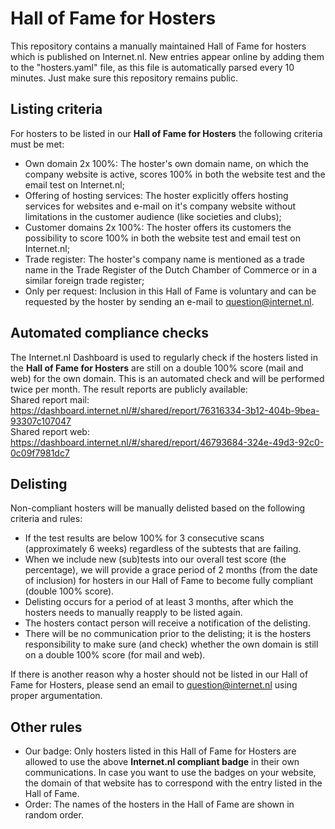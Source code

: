# Hall of Fame for Hosters
This repository contains a manually maintained Hall of Fame for hosters which is published on Internet.nl.
New entries appear online by adding them to the "hosters.yaml" file, as this file is automatically parsed every 10 minutes. Just make sure this repository remains public. 

## Listing criteria
For hosters to be listed in our **Hall of Fame for Hosters** the following criteria must be met:
* Own domain 2x 100%: The hoster's own domain name, on which the company website is active, scores 100% in both the website test and the email test on Internet.nl;
* Offering of hosting services: The hoster explicitly offers hosting services for websites and e-mail on it's company website without limitations in the customer audience (like societies and clubs);
* Customer domains 2x 100%: The hoster  offers its customers the possibility to score 100% in both the website test and email test on Internet.nl;
* Trade register: The hoster's company name is mentioned as a trade name in the Trade Register of the Dutch Chamber of Commerce or in a similar foreign trade register;
* Only per request: Inclusion in this Hall of Fame is voluntary and can be requested by the hoster by sending an e-mail to question@internet.nl.

## Automated compliance checks
The Internet.nl Dashboard is used to regularly check if the hosters listed in the **Hall of Fame for Hosters** are still on a double 100% score (mail and web) for the own domain. This is an automated check and will be performed twice per month. The result reports are publicly available:  
Shared report mail: https://dashboard.internet.nl/#/shared/report/76316334-3b12-404b-9bea-93307c107047  
Shared report web: https://dashboard.internet.nl/#/shared/report/46793684-324e-49d3-92c0-0c09f7981dc7  

## Delisting 
Non-compliant hosters will be manually delisted based on the following criteria and rules:
* If the test results are below 100% for 3 consecutive scans (approximately 6 weeks) regardless of the subtests that are failing.
* When we include new (sub)tests into our overall test score (the percentage), we will provide a grace period of 2 months (from the date of inclusion) for hosters in our Hall of Fame to become fully compliant (double 100% score).
* Delisting occurs for a period of at least 3 months, after which the hosters needs to manually reapply to be listed again.
* The hosters contact person will receive a notification of the delisting.
* There will be no communication prior to the delisting; it is the hosters responsibility to make sure (and check) whether the own domain is still on a double 100% score (for mail and web).

If there is another reason why a hoster should not be listed in our Hall of Fame for Hosters, please send an email to question@internet.nl using proper argumentation.

## Other rules
* Our badge: Only hosters listed in this Hall of Fame for Hosters are allowed to use the above **Internet.nl compliant badge** in their own communications. In case you want to use the badges on your website, the domain of that website has to correspond with the entry listed in the Hall of Fame. 
* Order: The names of the hosters in the Hall of Fame are shown in random order.
